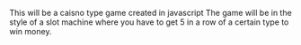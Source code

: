 This will be a caisno type game created in javascript
The game will be in the style of a slot machine where you have to get 5 in a row of a certain type to win money.